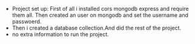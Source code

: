  - Project set up: First of all i installed cors mongodb express and require them all. Then created an user on mongodb and set the username and passwoerd.
  - Then i created a database collection.And did the rest of the project.
   - no extra information to run the project.